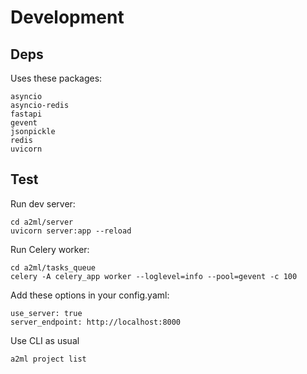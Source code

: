 # Development

## Deps

Uses these packages:
```
asyncio
asyncio-redis
fastapi
gevent
jsonpickle
redis
uvicorn
```

## Test

Run dev server:
```
cd a2ml/server
uvicorn server:app --reload
```

Run Celery worker:
```
cd a2ml/tasks_queue
celery -A celery_app worker --loglevel=info --pool=gevent -c 100
```

Add these options in your config.yaml:
```
use_server: true
server_endpoint: http://localhost:8000
```

Use CLI as usual
```
a2ml project list
```
